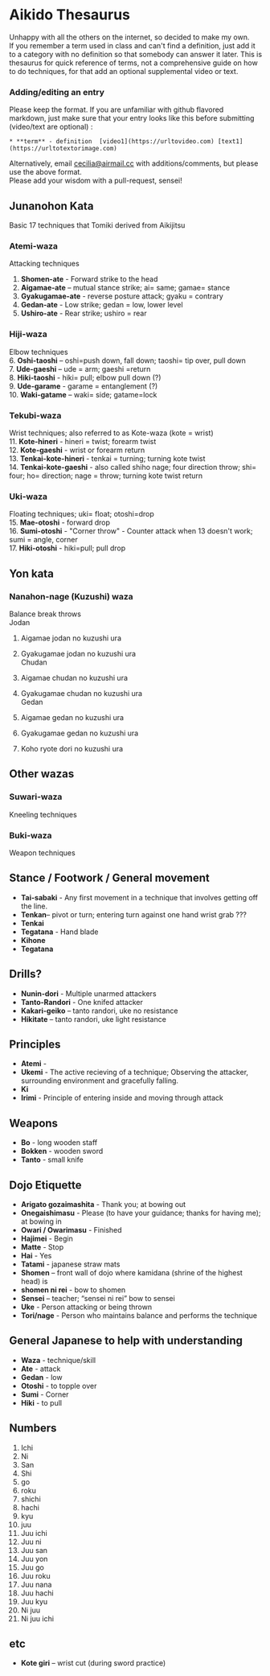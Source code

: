 # Aikido Thesaurus
Unhappy with all the others on the internet, so decided to make my own.  
If you remember a term used in class and can't find a definition, just add it to a category with no definition so that somebody can answer it later. This is thesaurus for quick reference of terms, not a comprehensive guide on how to do techniques, for that add an optional supplemental video or text.  
### Adding/editing an entry
Please keep the format. If you are unfamiliar with github flavored markdown, just make sure that your entry looks like this before submitting (video/text are optional) :
``` 
* **term** - definition  [video1](https://urltovideo.com) [text1](https://urltotextorimage.com)
```
Alternatively, email cecilia@airmail.cc with additions/comments, but please use the above format.  
Please add your wisdom with a pull-request, sensei!  

## Junanohon Kata
Basic 17 techniques that Tomiki derived from Aikijitsu

### Atemi-waza
Attacking techniques  
1. **Shomen-ate** - Forward strike to the head   
2. **Aigamae-ate** – mutual stance strike; ai= same; gamae= stance  
3. **Gyakugamae-ate** - reverse posture attack; gyaku = contrary  
4. **Gedan-ate** - Low strike; gedan = low, lower level   
5. **Ushiro-ate** - Rear strike; ushiro = rear  

### Hiji-waza
Elbow techniques  
6. **Oshi-taoshi** – oshi=push down, fall down; taoshi= tip over, pull down  
7. **Ude-gaeshi**  – ude = arm; gaeshi =return  
8. **Hiki-taoshi** - hiki= pull; elbow pull down (?)  
9. **Ude-garame** - garame = entanglement (?)  
10. **Waki-gatame** – waki= side; gatame=lock  

### Tekubi-waza
Wrist techniques; also referred to as Kote-waza (kote = wrist)  
11. **Kote-hineri** - hineri = twist; forearm twist  
12. **Kote-gaeshi** - wrist or forearm return  
13. **Tenkai-kote-hineri** - tenkai = turning; turning kote twist  
14. **Tenkai-kote-gaeshi** - also called shiho nage; four direction throw; shi= four; ho= direction; nage = throw; turning kote twist return  

### Uki-waza
Floating techniques; uki= float; otoshi=drop  
15. **Mae-otoshi** - forward drop  
16. **Sumi-otoshi** - "Corner throw" - Counter attack when 13 doesn't work; sumi = angle, corner  
17. **Hiki-otoshi** - hiki=pull; pull drop  

## Yon kata
### Nanahon-nage (Kuzushi) waza
Balance break throws  
Jodan  
1. Aigamae jodan no kuzushi ura  
2. Gyakugamae jodan no kuzushi ura   
Chudan   
3. Aigamae chudan no kuzushi ura   
4. Gyakugamae chudan no kuzushi ura  
Gedan  
5. Aigamae gedan no kuzushi ura
6. Gyakugamae gedan no kuzushi ura  

7. Koho ryote dori no kuzushi ura
## Other wazas

### Suwari-waza
Kneeling techniques  




### Buki-waza
Weapon techniques  

## Stance / Footwork / General movement
* **Tai-sabaki** - Any first movement in a technique that involves getting off the line.
* **Tenkan**– pivot or turn; entering turn against one hand wrist grab ???
* **Tenkai**
* **Tegatana** - Hand blade
* **Kihone**
* **Tegatana**


## Drills?
* **Nunin-dori** - Multiple unarmed attackers
* **Tanto-Randori** - One knifed attacker
* **Kakari-geiko** – tanto randori, uke no resistance
* **Hikitate** – tanto randori, uke light resistance

## Principles
* **Atemi** - 
* **Ukemi** - The active recieving of a technique; Observing the attacker, surrounding environment and gracefully falling.
* **Ki**
* **Irimi** - Principle of entering inside and moving through attack


## Weapons  
* **Bo** - long wooden staff
* **Bokken** - wooden sword
* **Tanto** - small knife

## Dojo Etiquette  
* **Arigato gozaimashita** - Thank you; at bowing out
* **Onegaishimasu** - Please (to have your guidance; thanks for having me); at bowing in
* **Owari / Owarimasu** - Finished
* **Hajimei** - Begin  
* **Matte** - Stop
* **Hai** - Yes
* **Tatami** - japanese straw mats
* **Shomen** – front wall of dojo where kamidana (shrine of the highest head) is
* **shomen ni rei** - bow to shomen
* **Sensei** – teacher; “sensei ni rei” bow to sensei
* **Uke** - Person attacking or being thrown
* **Tori/nage** - Person who maintains balance and performs the technique

## General Japanese to help with understanding
* **Waza** - technique/skill
* **Ate** - attack
* **Gedan** - low
* **Otoshi** - to topple over
* **Sumi** - Corner
* **Hiki** - to pull

## Numbers
1. Ichi
2. Ni
3. San
4. Shi
5. go
6. roku
7. shichi
8. hachi
9. kyu
10. juu
11. Juu ichi
12. Juu ni
13. Juu san
14. Juu yon
15. Juu go
16. Juu roku
17. Juu nana
18. Juu hachi
19. Juu kyu
20. Ni juu
21. Ni juu ichi


## etc
*  **Kote giri** – wrist cut (during sword practice)
